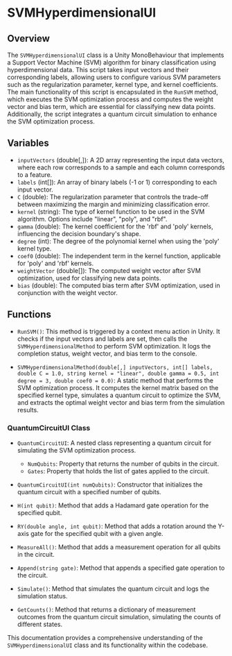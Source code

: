 # SVMHyperdimensionalUI

## Overview
The `SVMHyperdimensionalUI` class is a Unity MonoBehaviour that implements a Support Vector Machine (SVM) algorithm for binary classification using hyperdimensional data. This script takes input vectors and their corresponding labels, allowing users to configure various SVM parameters such as the regularization parameter, kernel type, and kernel coefficients. The main functionality of this script is encapsulated in the `RunSVM` method, which executes the SVM optimization process and computes the weight vector and bias term, which are essential for classifying new data points. Additionally, the script integrates a quantum circuit simulation to enhance the SVM optimization process.

## Variables
- `inputVectors` (double[,]): A 2D array representing the input data vectors, where each row corresponds to a sample and each column corresponds to a feature.
- `labels` (int[]): An array of binary labels (-1 or 1) corresponding to each input vector.
- `C` (double): The regularization parameter that controls the trade-off between maximizing the margin and minimizing classification error.
- `kernel` (string): The type of kernel function to be used in the SVM algorithm. Options include "linear", "poly", and "rbf".
- `gamma` (double): The kernel coefficient for the 'rbf' and 'poly' kernels, influencing the decision boundary's shape.
- `degree` (int): The degree of the polynomial kernel when using the 'poly' kernel type.
- `coef0` (double): The independent term in the kernel function, applicable for 'poly' and 'rbf' kernels.
- `weightVector` (double[]): The computed weight vector after SVM optimization, used for classifying new data points.
- `bias` (double): The computed bias term after SVM optimization, used in conjunction with the weight vector.

## Functions
- `RunSVM()`: This method is triggered by a context menu action in Unity. It checks if the input vectors and labels are set, then calls the `SVMHyperdimensionalMethod` to perform SVM optimization. It logs the completion status, weight vector, and bias term to the console.

- `SVMHyperdimensionalMethod(double[,] inputVectors, int[] labels, double C = 1.0, string kernel = "linear", double gamma = 0.5, int degree = 3, double coef0 = 0.0)`: A static method that performs the SVM optimization process. It computes the kernel matrix based on the specified kernel type, simulates a quantum circuit to optimize the SVM, and extracts the optimal weight vector and bias term from the simulation results.

### QuantumCircuitUI Class
- `QuantumCircuitUI`: A nested class representing a quantum circuit for simulating the SVM optimization process.
  - `NumQubits`: Property that returns the number of qubits in the circuit.
  - `Gates`: Property that holds the list of gates applied to the circuit.

- `QuantumCircuitUI(int numQubits)`: Constructor that initializes the quantum circuit with a specified number of qubits.

- `H(int qubit)`: Method that adds a Hadamard gate operation for the specified qubit.

- `RY(double angle, int qubit)`: Method that adds a rotation around the Y-axis gate for the specified qubit with a given angle.

- `MeasureAll()`: Method that adds a measurement operation for all qubits in the circuit.

- `Append(string gate)`: Method that appends a specified gate operation to the circuit.

- `Simulate()`: Method that simulates the quantum circuit and logs the simulation status.

- `GetCounts()`: Method that returns a dictionary of measurement outcomes from the quantum circuit simulation, simulating the counts of different states.

This documentation provides a comprehensive understanding of the `SVMHyperdimensionalUI` class and its functionality within the codebase.